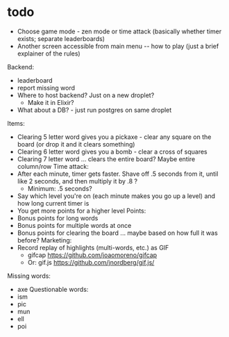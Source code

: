 # todo

- Choose game mode - zen mode or time attack (basically whether timer exists; separate leaderboards)
- Another screen accessible from main menu -- how to play (just a brief explainer of the rules)

Backend:
- leaderboard
- report missing word
- Where to host backend? Just on a new droplet?
    - Make it in Elixir?
- What about a DB? - just run postgres on same droplet

Items:
- Clearing 5 letter word gives you a pickaxe - clear any square on the board (or drop it and it clears something)
- Clearing 6 letter word gives you a bomb - clear a cross of squares
- Clearing 7 letter word ... clears the entire board? Maybe entire column/row
Time attack:
- After each minute, timer gets faster. Shave off .5 seconds from it, until like 2 seconds, and then multiply it by .8 ?
    - Minimum: .5 seconds?
- Say which level you're on (each minute makes you go up a level) and how long current timer is
- You get more points for a higher level
Points:
- Bonus points for long words
- Bonus points for multiple words at once
- Bonus points for clearing the board ... maybe based on how full it was before?
Marketing:
- Record replay of highlights (multi-words, etc.) as GIF
    - gifcap https://github.com/joaomoreno/gifcap
    - Or: gif.js https://github.com/jnordberg/gif.js/

Missing words:
- axe
Questionable words:
- ism
- pic
- mun
- ell
- poi